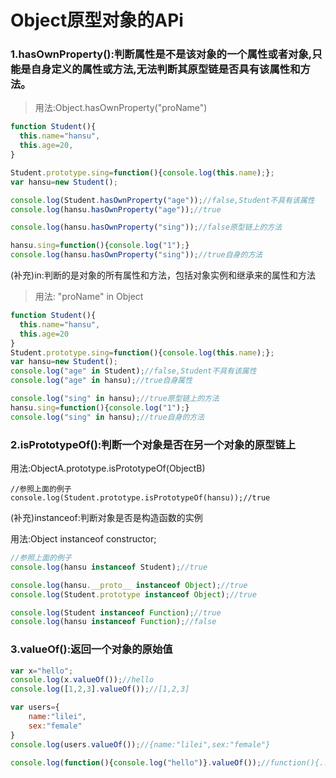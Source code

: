 # Object原型对象的APi

### 1.hasOwnProperty():判断属性是不是该对象的一个属性或者对象,只能是自身定义的属性或方法,无法判断其原型链是否具有该属性和方法。

>用法:Object.hasOwnProperty("proName")

```javascript
function Student(){
  this.name="hansu",
  this.age=20,
}

Student.prototype.sing=function(){console.log(this.name);};
var hansu=new Student();

console.log(Student.hasOwnProperty("age"));//false,Student不具有该属性
console.log(hansu.hasOwnProperty("age"));//true

console.log(hansu.hasOwnProperty("sing"));//false原型链上的方法

hansu.sing=function(){console.log("1");}
console.log(hansu.hasOwnProperty("sing"));//true自身的方法
```
(补充)in:判断的是对象的所有属性和方法，包括对象实例和继承来的属性和方法

>用法: "proName" in Object

```javascript
function Student(){
  this.name="hansu",
  this.age=20
}
Student.prototype.sing=function(){console.log(this.name);};
var hansu=new Student();
console.log("age" in Student);//false,Student不具有该属性
console.log("age" in hansu);//true自身属性

console.log("sing" in hansu);//true原型链上的方法
hansu.sing=function(){console.log("1");}
console.log("sing" in hansu);//true自身的方法
```

### 2.isPrototypeOf():判断一个对象是否在另一个对象的原型链上

用法:ObjectA.prototype.isPrototypeOf(ObjectB)

```
//参照上面的例子
console.log(Student.prototype.isPrototypeOf(hansu));//true
```

(补充)instanceof:判断对象是否是构造函数的实例

用法:Object instanceof constructor;

```javascript
//参照上面的例子
console.log(hansu instanceof Student);//true

console.log(hansu.__proto__ instanceof Object);//true
console.log(Student.prototype instanceof Object);//true

console.log(Student instanceof Function);//true
console.log(hansu instanceof Function);//false
```

### 3.valueOf():返回一个对象的原始值

```javascript
var x="hello";
console.log(x.valueOf());//hello
console.log([1,2,3].valueOf());//[1,2,3]

var users={
    name:"lilei",
    sex:"female"
}
console.log(users.valueOf());//{name:"lilei",sex:"female"}

console.log(function(){console.log("hello")}.valueOf());//function(){...}

```

